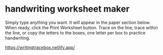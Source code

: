 # handwriting worksheet maker

Simply type anything you want. It will appear in the paper section below. When ready, click the Print Worksheet button.
Trace on the line, trace within the line, or copy the letters to the boxes, one letter per box to practice handwriting.

https://writingtracebox.netlify.app/
